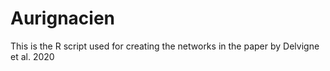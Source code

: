 # Aurignacien

This is the R script used for creating the networks in the paper by Delvigne et al. 2020
